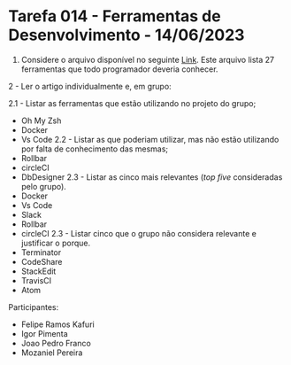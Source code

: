 # Tarefa 014 - Ferramentas de Desenvolvimento - 14/06/2023

1. Considere o arquivo disponível no seguinte [Link](https://onebitcode.com/ferramentas-programador/). Este arquivo lista 27 ferramentas que todo programador deveria conhecer.

2 - Ler o artigo individualmente e, em grupo:

  2.1 - Listar as ferramentas que estão utilizando no projeto do grupo;
  - Oh My Zsh
  - Docker
  - Vs Code
  2.2 - Listar as que poderiam utilizar, mas não estão utilizando por falta de conhecimento das mesmas;
  - Rollbar
  - circleCI
  - DbDesigner
  2.3 - Listar as cinco mais relevantes (_top five_ consideradas pelo grupo).
  - Docker
  - Vs Code
  - Slack
  - Rollbar
  - circleCI
  2.3 - Listar cinco que o grupo não considera relevante e justificar o porque.
  - Terminator
  - CodeShare
  - StackEdit
  - TravisCI
  - Atom


Participantes:
- Felipe Ramos Kafuri
- Igor Pimenta 
- Joao Pedro Franco
- Mozaniel Pereira
